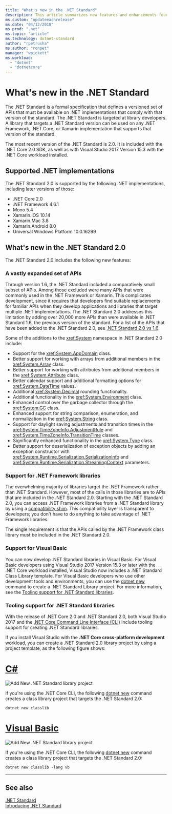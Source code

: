 ```yaml
---
title: "What's new in the .NET Standard"
description: This article summarizes new features and enhancements found in each new version of .NET Standard.
ms.custom: "updateeachrelease"
ms.date: "04/12/2018"
ms.prod: ".net"
ms.topic: "article"
ms.technology: dotnet-standard
author: "rpetrusha"
ms.author: "ronpet"
manager: "wpickett"
ms.workload: 
  - "dotnet"
  - "dotnetcore"
---
```

# What's new in the .NET Standard

The .NET Standard is a formal specification that defines a versioned set of APIs that must be available on .NET implementations that comply with that version of the standard. The .NET Standard is targeted at library developers. A library that targets a .NET Standard version can be used on any .NET Framework, .NET Core, or Xamarin implementation that supports that version of the standard.

The most recent version of the .NET Standard is 2.0. It is included with the .NET Core 2.0 SDK, as well as with Visual Studio 2017 Version 15.3 with the .NET Core workload installed.

## Supported .NET implementations

The .NET Standard 2.0 is supported by the following .NET implementations, including later versions of those:

- .NET Core 2.0
- .NET Framework 4.6.1
- Mono 5.4
- Xamarin.iOS 10.14
- Xamarin.Mac 3.8
- Xamarin.Android 8.0
- Universal Windows Platform 10.0.16299

## What's new in the .NET Standard 2.0

The .NET Standard 2.0 includes the following new features:

### A vastly expanded set of APIs

Through version 1.6, the .NET Standard included a comparatively small subset of APIs. Among those excluded were many APIs that were commonly used in the .NET Framework or Xamarin. This complicates development, since it requires that developers find suitable replacements for familiar APIs when they develop applications and libraries that target multiple .NET implementations. The .NET Standard 2.0 addresses this limitation by adding over 20,000 more APIs than were available in .NET Standard 1.6, the previous version of the standard. For a list of the APIs that have been added to the .NET Standard 2.0, see [.NET Standard 2.0 vs 1.6](https://raw.githubusercontent.com/dotnet/standard/master/docs/versions/netstandard2.0_diff.md).

Some of the additions to the <xref:System> namespace in .NET Standard 2.0 include:

- Support for the <xref:System.AppDomain> class.
- Better support for working with arrays from additional members in the <xref:System.Array> class.
- Better support for working with attributes from additional members in the <xref:System.Attribute> class.
- Better calendar support and additional formatting options for <xref:System.DateTime> values.
- Additional <xref:System.Decimal> rounding functionality.
- Additional functionality in the <xref:System.Environment> class.
- Enhanced control over the garbage collector through the <xref:System.GC> class.
- Enhanced support for string comparison, enumeration, and normalization in the <xref:System.String> class.
- Support for daylight saving adjustments and transition times in the <xref:System.TimeZoneInfo.AdjustmentRule> and <xref:System.TimeZoneInfo.TransitionTime> classes.
- Significantly enhanced functionality in the <xref:System.Type> class.
- Better support for deserialization of exception objects by adding an exception constructor with <xref:System.Runtime.Serialization.SerializationInfo> and <xref:System.Runtime.Serialization.StreamingContext> parameters.

### Support for .NET Framework libraries

The overwhelming majority of libraries target the .NET Framework rather than .NET Standard. However, most of the calls in those libraries are to APIs that are included in the .NET Standard 2.0. Starting with the .NET Standard 2.0, you can access .NET Framework libraries from a .NET Standard library by using a [compatibility shim](https://github.com/dotnet/standard/blob/master/docs/netstandard-20/README.md#assembly-unification). This compatibility layer is transparent to developers; you don't have to do anything to take advantage of .NET Framework libraries.

The single requirement is that the APIs called by the .NET Framework class library must be included in the .NET Standard 2.0.

### Support for Visual Basic

You can now develop .NET Standard libraries in Visual Basic. For Visual Basic developers using Visual Studio 2017 Version 15.3 or later with the .NET Core workload installed, Visual Studio now includes a .NET Standard Class Library template. For Visual Basic developers who use other development tools and environments, you can use the [dotnet new](../../core/tools/dotnet-new.md) command to create a .NET Standard Library project. For more information, see the [Tooling support for .NET Standard libraries](#tooling-support-for-net-standard-libraries).

### Tooling support for .NET Standard libraries

With the release of .NET Core 2.0 and .NET Standard 2.0, both Visual Studio 2017 and the [.NET Core Command Line Interface (CLI)](../../core/tools/index.md) include tooling support for creating .NET Standard libraries.

If you install Visual Studio with the **.NET Core cross-platform development** workload, you can create a .NET Standard 2.0 library project by using a project template, as the following figure shows:

# [C#](#tab/csharp)

![Add New .NET Standard library project](./media/std-project-cs.png)

If you're using the .NET Core CLI, the following [dotnet new](../../core/tools/dotnet-new.md) command creates a class library project that targets the .NET Standard 2.0:

```
dotnet new classlib
```

# [Visual Basic](#tab/vb)

![Add New .NET Standard library project](./media/std-project-vb.png)

If you're using the .NET Core CLI, the following [dotnet new](../../core/tools/dotnet-new.md) command creates a class library project that targets the .NET Standard 2.0:

```
dotnet new classlib -lang vb
```

---

## See also

[.NET Standard](../net-standard.md)  
[Introducing .NET Standard](https://blogs.msdn.microsoft.com/dotnet/2016/09/26/introducing-net-standard/)
